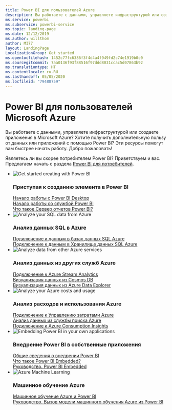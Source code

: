 ```yaml
---
title: Power BI для пользователей Azure
description: Вы работаете с данными, управляете инфраструктурой или создаете приложения в Microsoft Azure?
ms.service: powerbi
ms.subservice: powerbi-service
ms.topic: landing-page
ms.date: 12/12/2019
ms.author: willthom
author: MI77
layout: LandingPage
LocalizationGroup: Get started
ms.openlocfilehash: 1452c77fc6386f3f4d4a4f949fd2c74e1919b0c0
ms.sourcegitcommit: 7aa0136f93f88516f97ddd8031ccac5d07863b92
ms.translationtype: HT
ms.contentlocale: ru-RU
ms.lasthandoff: 05/05/2020
ms.locfileid: "79488759"
---
```

# <a name="power-bi-for-microsoft-azure-users"></a>Power BI для пользователей Microsoft Azure 

Вы работаете с данными, управляете инфраструктурой или создаете приложения в Microsoft Azure? Хотите получить дополнительную пользу от данных или приложений с помощью Power BI? Эти ресурсы помогут вам быстрее начать работу. Добро пожаловать!

Являетесь ли вы скорее потребителем Power BI? Приветствуем и вас. Предлагаем начать с раздела [Power BI для потребителей](consumer/index.yml).

<ul class="panelContent cardsF"> 
            <li> 
                  <div class="cardSize"> 
                        <div class="cardPadding"> 
                              <div class="card"> 
                                    <div class="cardImageOuter">
                                          <div class="cardImage">
                                                <img alt="Get started creating with Power BI" src="media/power-bi-creator-landing/power-bi-designer-get-started.svg" data-linktype="relative-path">
                                          </div>
                                    </div>
                                    <div class="cardText"> 
                                          <h3>Приступая к созданию элемента в Power BI</h3> 
                                          <p></p>
                                               <a href="desktop-what-is-desktop.md">Начало работы с Power BI Desktop</a><br/> 
                                               <a href="fundamentals/power-bi-overview.md">Начало работы со службой Power BI</a><br/> 
                                               <a href="report-server/get-started.md">Что такое Сервер отчетов Power BI?</a>
                                    </div> 
                              </div> 
                        </div> 
                  </div> 
            </li>
            <li> 
                  <div class="cardSize"> 
                        <div class="cardPadding"> 
                              <div class="card"> 
                                    <div class="cardImageOuter">
                                          <div class="cardImage">
                                                <img alt="Analyze your SQL data from Azure" src="media/power-bi-creator-landing/power-bi-designer-transform-shape-data.svg" data-linktype="relative-path">
                                          </div>
                                    </div>
                                    <div class="cardText"> 
                                          <h3>Анализ данных SQL в Azure</h3> 
                                          <p></p>
                                                <a href="service-azure-sql-database-with-direct-connect.md">Подключение к данным в базах данных SQL Azure</a><br/> 
                                                <a href="service-azure-sql-data-warehouse-with-direct-connect.md">Подключение к данным в Хранилище данных SQL Azure</a> 
                                    </div> 
                              </div> 
                        </div> 
                  </div> 
            </li>
            <li> 
                  <div class="cardSize"> 
                        <div class="cardPadding"> 
                              <div class="card"> 
                                    <div class="cardImageOuter">
                                          <div class="cardImage">
                                                <img alt="Analyze data from other Azure services" src="media/power-bi-creator-landing/power-bi-designer-connect-data.svg" data-linktype="relative-path">
                                          </div>
                                    </div>
                                    <div class="cardText"> 
                                          <h3>Анализ данных из других служб Azure</h3> 
                                          <p></p>
                                                <a href="https://docs.microsoft.com/azure/stream-analytics/stream-analytics-power-bi-dashboard">Подключение к Azure Stream Analytics</a><br/> 
                                                <a href="https://docs.microsoft.com/azure/cosmos-db/powerbi-visualize">Визуализация данных из Cosmos DB</a><br/> 
                                                <a href="https://docs.microsoft.com/azure/data-explorer/visualize-power-bi">Визуализация данных из Azure Data Explorer</a>
                                    </div> 
                              </div> 
                        </div> 
                  </div> 
            </li>
            <li> 
                  <div class="cardSize"> 
                        <div class="cardPadding"> 
                              <div class="card"> 
                                    <div class="cardImageOuter">
                                          <div class="cardImage">
                                                <img alt="Analyze your Azure costs and usage" src="media/power-bi-creator-landing/power-bi-designer-licensing.svg" data-linktype="relative-path">
                                          </div>
                                    </div>
                                    <div class="cardText"> 
                                          <h3>Анализ расходов и использования Azure</h3> 
                                          <p></p>
                                                <a href="desktop-connect-azure-cost-management.md">Подключение к Управлению затратами Azure</a><br/> 
                                                <a href="service-connect-to-azure-search.md">Анализ данных из службы поиска Azure</a><br/> 
                                                <a href="desktop-connect-azure-consumption-insights.md">Подключение к Azure Consumption Insights</a>
                                    </div> 
                              </div> 
                        </div> 
                  </div> 
            </li>
            <li> 
                  <div class="cardSize"> 
                        <div class="cardPadding"> 
                              <div class="card"> 
                                    <div class="cardImageOuter">
                                          <div class="cardImage">
                                                <img alt="Embedding Power BI in your own applications" src="media/power-bi-creator-landing/power-bi-designer-modeling-data-relationships.svg" data-linktype="relative-path">
                                          </div>
                                    </div>
                                    <div class="cardText"> 
                                          <h3>Внедрение Power BI в собственные приложения</h3> 
                                          <p></p>
                                                <a href="developer/embedded/embedding.md">Общие сведения о внедрении Power BI</a><br/>
                                                <a href="developer/embedded/azure-pbie-what-is-power-bi-embedded.md">Что такое Power BI Embedded?</a><br/> 
                                                <a href="developer/embedded/embed-sample-for-customers.md">Руководство. Power BI Embedded </a> 
                                    </div> 
                              </div> 
                        </div> 
                  </div> 
            </li>
            <li> 
                  <div class="cardSize"> 
                        <div class="cardPadding"> 
                              <div class="card"> 
                                    <div class="cardImageOuter">
                                          <div class="cardImage">
                                                <img alt="Azure Machine Learning" src="media/power-bi-creator-landing/power-bi-designer-create-reports-visuals-dashboards.svg" data-linktype="relative-path">
                                          </div>
                                    </div>
                                    <div class="cardText"> 
                                          <h3>Машинное обучение Azure</h3> 
                                          <p></p>
                                                <a href="service-machine-learning-integration.md">Машинное обучение Azure и Power BI</a><br/> 
                                                <a href="service-tutorial-invoke-machine-learning-model.md">Руководство. Вызов модели машинного обучения Azure из Power BI</a><br/> 
                                    </div> 
                              </div> 
                        </div> 
                  </div> 
            </li>
</ul>



